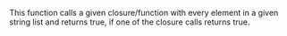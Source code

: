 This function calls a given closure/function with every element in a given string list and returns true, if one of the closure calls returns true.